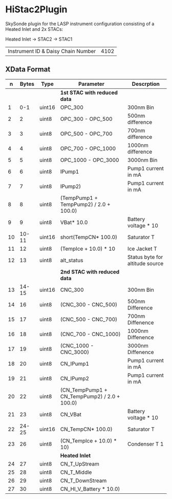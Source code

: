 # HiStac2Plugin

SkySonde plugin for the LASP instrument configuration 
consisting of a Heated Inlet and 2x STACs:

Heated Inlet -> STAC2 -> STAC1

|||
|-|-|
|Instrument ID & Daisy Chain Number | 4102 |

## XData Format

| n|Bytes|  Type | Parameter | Descrption         |
|--|-----|-------|-----------|--------------------|
|  |     |       |**1st STAC with reduced data** ||
| 1| 0-1 |uint16 |OPC_300 |300nm Bin |
| 2|  2  |uint8  |OPC_300 - OPC_500| 500nm difference |
| 3|  3  |uint8  |OPC_500 - OPC_700| 700nm difference |
| 4|  4  |uint8  |OPC_700 - OPC_1000| 1000nm difference | 
| 5|  5  |uint8  |OPC_1000 - OPC_3000| 3000nm Bin |
| 6|  6  |uint8  |IPump1| Pump1 current in mA |
| 7|  7  |uint8  |IPump2)| Pump1 current in mA |
| 8|  8  |uint8  |(TempPump1 + TempPump2) / 2.0 + 100.0)|
| 9|  9  |uint8  |VBat* 10.0| Battery voltage * 10 |
|10|10-11|uint16 |short(TempCN* 100.0) | Saturator T |
|11| 12  |uint8  |(TempIce + 10.0) * 10 | Ice Jacket T |
|12| 13  |uint8  |alt_status| Status byte for altitude source |
|  |     |       | **2nd STAC with reduced data** ||
|13|14-15|uint16 |CNC_300| 300nm Bin |
|14|  16 |uint8  |(CNC_300 - CNC_500)| 500nm Difference |
|15|  17 |uint8  |(CNC_500 - CNC_700)| 700nm Diffenence |
|16|  18 |uint8  |(CNC_700 - CNC_1000)| 1000nm Diffenence |
|17|  19 |uint8  |(CNC_1000 - CNC_3000)| 3000nm Diffenence |
|18|  20 |uint8  |CN_IPump1| Pump1 current in mA |
|19|  21 |uint8  |CN_IPump2| Pump1 current in mA |
|20|  22 |uint8  |(CN_TempPump1 + CN_TempPump2) / 2.0 + 100.0)| |
|21|  23 |uint8  |CN_VBat |Battery voltage * 10 |
|22|24-25|uint16 |CN_TempCN* 100.0) |Saturator T |
|23|  26 |uint8  |(CN_TempIce + 10.0) * 10)| Condenser T 1 |
|  |     |       |**Heated Inlet** ||
|24|  27 |uint8  |CN_T_UpStream| |
|25|  28 |uint8  |CN_T_Middle| |
|26|  29 |uint8  |CN_T_DownStream| |
|27|  30 |uint8  |CN_HI_V_Battery * 10.0)| |
